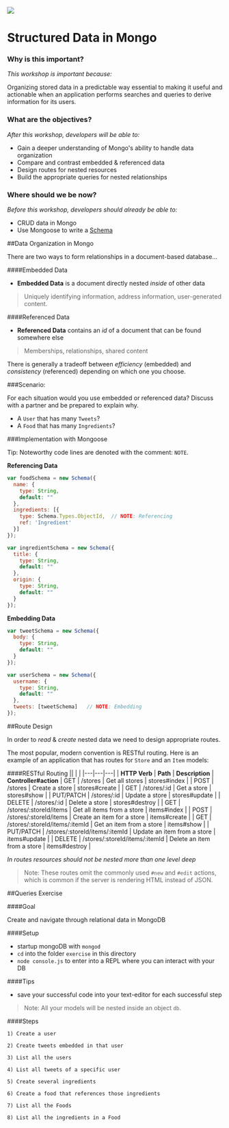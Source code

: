 <!--
Creator: Ilias Tsangaris
Market: SF
-->

![](https://ga-dash.s3.amazonaws.com/production/assets/logo-9f88ae6c9c3871690e33280fcf557f33.png)

# Structured Data in Mongo

### Why is this important?
<!-- framing the "why" in big-picture/real world examples -->
*This workshop is important because:*

Organizing stored data in a predictable way essential to making it useful and actionable when an application performs searches and queries to derive information for its users.

### What are the objectives?
<!-- specific/measurable goal for students to achieve -->
*After this workshop, developers will be able to:*

* Gain a deeper understanding of Mongo's ability to handle data organization
* Compare and contrast embedded & referenced data
* Design routes for nested resources
* Build the appropriate queries for nested relationships

### Where should we be now?
<!-- call out the skills that are prerequisites -->
*Before this workshop, developers should already be able to:*

* CRUD data in Mongo
* Use Mongoose to write a [Schema](http://mongoosejs.com/docs/guide.html)

##Data Organization in Mongo

There are two ways to form relationships in a document-based database...

####Embedded Data

* **Embedded Data** is a document directly nested *inside* of other data

> Uniquely identifying information, address information, user-generated content.

####Referenced Data

* **Referenced Data** contains an *id* of a document that can be found somewhere else

> Memberships, relationships, shared content

There is generally a tradeoff between *efficiency* (embedded) and *consistency* (referenced) depending on which one you choose.

###Scenario: 

For each situation would you use embedded or referenced data? Discuss with a partner and be prepared to explain why.

* A `User` that has many `Tweets`?
* A `Food` that has many `Ingredients`?


###Implementation with Mongoose

Tip: Noteworthy code lines are denoted with the comment: `NOTE`.

**Referencing Data**

```javascript
var foodSchema = new Schema({
  name: {
    type: String,
    default: ""
  },
  ingredients: [{
    type: Schema.Types.ObjectId,  // NOTE: Referencing
    ref: 'Ingredient'
  }]
});

var ingredientSchema = new Schema({
  title: {
    type: String,
    default: ""
  },
  origin: {
    type: String,
    default: ""
  }
});
```

**Embedding Data**

```javascript
var tweetSchema = new Schema({
  body: {
    type: String,
    default: ""
  }
});

var userSchema = new Schema({
  username: {
    type: String,
    default: ""
  },
  tweets: [tweetSchema]	  // NOTE: Embedding
});
```

##Route Design

In order to *read* & *create* nested data we need to design appropriate routes.

The most popular, modern convention is RESTful routing. Here is an example of an application that has routes for `Store` and an `Item` models:

####RESTful Routing
|| | |
|---|---|---|
| **HTTP Verb** | **Path** | **Description** | **Controller#action**
| GET | /stores | Get all stores | stores#index |
| POST | /stores | Create a store | stores#create |
| GET | /stores/:id | Get a store | stores#show |
| PUT/PATCH | /stores/:id | Update a store | stores#update |
| DELETE | /stores/:id | Delete a store | stores#destroy |
| GET | /stores/:storeId/items | Get all items from a store | items#index |
| POST | /stores/:storeId/items | Create an item for a store | items#create |
| GET | /stores/:storeId/items/:itemId | Get an item from a store | items#show |
| PUT/PATCH | /stores/:storeId/items/:itemId | Update an item from a store | items#update |
| DELETE | /stores/:storeId/items/:itemId | Delete an item from a store | items#destroy |

*In routes resources should not be nested more than one level deep*
>Note: These routes omit the commonly used `#new` and `#edit` actions, which is common if the server is rendering HTML instead of JSON.

##Queries Exercise

####Goal

Create and navigate through relational data in MongoDB

####Setup
* startup mongoDB with `mongod`
* `cd` into the folder `exercise` in this directory
* `node console.js` to enter into a REPL where you can interact with your DB

####Tips
* save your successful code into your text-editor for each successful step

> Note: All your models will be nested inside an object `db`.

####Steps

	1) Create a user
	
	2) Create tweets embedded in that user
	
	3) List all the users
	
	4) List all tweets of a specific user
	
	5) Create several ingredients
	
	6) Create a food that references those ingredients
	
	7) List all the Foods
	
	8) List all the ingredients in a Food


